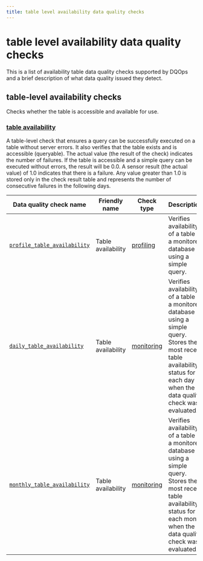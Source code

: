 ```yaml
---
title: table level availability data quality checks
---
```

# table level availability data quality checks

This is a list of availability table data quality checks supported by DQOps and a brief description of what data quality issued they detect.




## table-level availability checks
Checks whether the table is accessible and available for use.

### [table availability](./table-availability.md)
A table-level check that ensures a query can be successfully executed on a table without server errors. It also verifies that the table exists and is accessible (queryable).
 The actual value (the result of the check) indicates the number of failures. If the table is accessible and a simple query can be executed without errors, the result will be 0.0.
 A sensor result (the actual value) of 1.0 indicates that there is a failure. Any value greater than 1.0 is stored only in the check result table and represents the number of consecutive failures in the following days.


| Data quality check name | Friendly name | Check type | Description | Standard |
|-------------------------|---------------|------------|-------------|----------|
|[<span class="no-wrap-code">`profile_table_availability`</span>](./table-availability.md#profile-table-availability)|Table availability|[profiling](../../../dqo-concepts/definition-of-data-quality-checks/data-profiling-checks.md)|Verifies availability of a table in a monitored database using a simple query.|:material-check-bold:|
|[<span class="no-wrap-code">`daily_table_availability`</span>](./table-availability.md#daily-table-availability)|Table availability|[monitoring](../../../dqo-concepts/definition-of-data-quality-checks/data-observability-monitoring-checks.md)|Verifies availability of a table in a monitored database using a simple query. Stores the most recent table availability status for each day when the data quality check was evaluated.|:material-check-bold:|
|[<span class="no-wrap-code">`monthly_table_availability`</span>](./table-availability.md#monthly-table-availability)|Table availability|[monitoring](../../../dqo-concepts/definition-of-data-quality-checks/data-observability-monitoring-checks.md)|Verifies availability of a table in a monitored database using a simple query. Stores the most recent table availability status for each month when the data quality check was evaluated.|:material-check-bold:|








